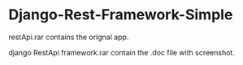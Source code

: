 # Django-Rest-Framework-Simple

restApi.rar contains the orignal app.

django RestApi framework.rar  contain the .doc file with screenshot. 
